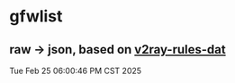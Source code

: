 # gfwlist
## raw -> json, based on [v2ray-rules-dat](https://github.com/Loyalsoldier/v2ray-rules-dat)
Tue Feb 25 06:00:46 PM CST 2025

